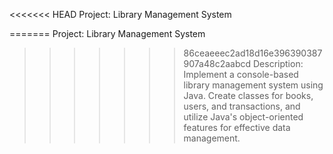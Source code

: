 <<<<<<< HEAD
Project: Library Management System

=======
Project: Library Management System

>>>>>>> 86ceaeeec2ad18d16e396390387907a48c2aabcd
Description: Implement a console-based library management system using Java. Create classes for books, users, and transactions, and utilize Java's object-oriented features for effective data management.